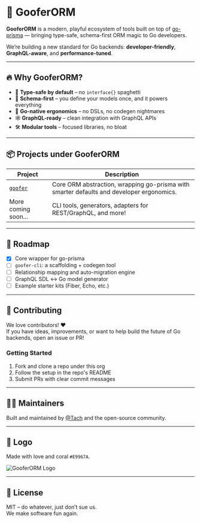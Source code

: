 # 🐹 GooferORM

**GooferORM** is a modern, playful ecosystem of tools built on top of [go-prisma](https://github.com/go-prisma/prisma-client-go) — bringing type-safe, schema-first ORM magic to Go developers.  

We’re building a new standard for Go backends: **developer-friendly**, **GraphQL-aware**, and **performance-tuned**.

---

## 🔥 Why GooferORM?

- 🧠 **Type-safe by default** – no `interface{}` spaghetti
- 🧩 **Schema-first** – you define your models once, and it powers everything
- 🚀 **Go-native ergonomics** – no DSLs, no codegen nightmares
- 🕸️ **GraphQL-ready** – clean integration with GraphQL APIs
- 🛠️ **Modular tools** – focused libraries, no bloat

---

## 📦 Projects under GooferORM

| Project       | Description |
|---------------|-------------|
| [`goofer`](https://github.com/gooferOrm/goofer) | Core ORM abstraction, wrapping go-prisma with smarter defaults and developer ergonomics. |
| More coming soon... | CLI tools, generators, adapters for REST/GraphQL, and more! |

---

## 👀 Roadmap

- [x] Core wrapper for go-prisma
- [ ] `goofer-cli`: a scaffolding + codegen tool
- [ ] Relationship mapping and auto-migration engine
- [ ] GraphQL SDL ↔ Go model generator
- [ ] Example starter kits (Fiber, Echo, etc.)

---

## 🙌 Contributing

We love contributors! ❤️  
If you have ideas, improvements, or want to help build the future of Go backends, open an issue or PR!

### Getting Started
1. Fork and clone a repo under this org
2. Follow the setup in the repo's README
3. Submit PRs with clear commit messages

---

## 🧑‍💻 Maintainers

Built and maintained by [@Tach](https://github.com/yourusername) and the open-source community.

---

## 🎨 Logo

Made with love and coral `#E9967A`.

![GooferORM Logo](./path/to/logo.png)

---

## 🧭 License

MIT – do whatever, just don’t sue us.  
We make software fun again.

